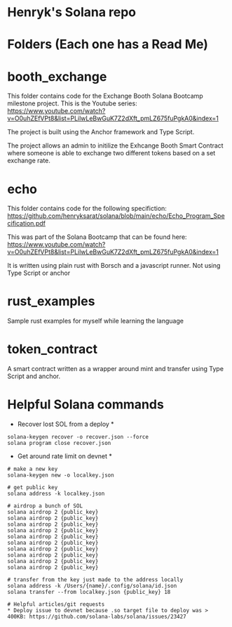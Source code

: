 # Henryk's Solana repo

# Folders (Each one has a Read Me)

# booth_exchange
This folder contains code for the Exchange Booth Solana Bootcamp milestone project. This is the Youtube series: https://www.youtube.com/watch?v=O0uhZEfVPt8&list=PLilwLeBwGuK7Z2dXft_pmLZ675fuPgkA0&index=1

The project is built using the Anchor framework and Type Script. 

The project allows an admin to initilize the Exhcange Booth Smart Contract where someone is able to exchange two different tokens based on a set exchange rate.

# echo
This folder contains code for the following specifiction: https://github.com/henryksarat/solana/blob/main/echo/Echo_Program_Specification.pdf

This was part of the Solana Bootcamp that can be found here: https://www.youtube.com/watch?v=O0uhZEfVPt8&list=PLilwLeBwGuK7Z2dXft_pmLZ675fuPgkA0&index=1

It is written using plain rust with Borsch and a javascript runner. Not using Type Script or anchor
# rust_examples

Sample rust examples for myself while learning the language

# token_contract

A smart contract written as a wrapper around mint and transfer using Type Script and anchor.

# Helpful Solana commands

* Recover lost SOL from a deploy *

```
solana-keygen recover -o recover.json --force
solana program close recover.json
```

* Get around rate limit on devnet *

```
# make a new key
solana-keygen new -o localkey.json

# get public key
solana address -k localkey.json

# airdrop a bunch of SOL
solana airdrop 2 {public_key}
solana airdrop 2 {public_key}
solana airdrop 2 {public_key}
solana airdrop 2 {public_key}
solana airdrop 2 {public_key}
solana airdrop 2 {public_key}
solana airdrop 2 {public_key}
solana airdrop 2 {public_key}
solana airdrop 2 {public_key}
solana airdrop 2 {public_key}

# transfer from the key just made to the address locally
solana address -k /Users/{name}/.config/solana/id.json
solana transfer --from localkey.json {public_key} 18

# Helpful articles/git requests
* Deploy issue to devnet because .so target file to deploy was > 400KB: https://github.com/solana-labs/solana/issues/23427